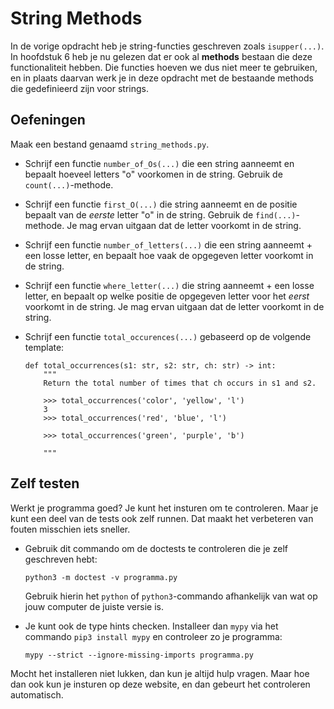 # String Methods

In de vorige opdracht heb je string-functies geschreven zoals `isupper(...)`. In hoofdstuk 6 heb je nu gelezen dat er ook al **methods** bestaan die deze functionaliteit hebben. Die functies hoeven we dus niet meer te gebruiken, en in plaats daarvan werk je in deze opdracht met de bestaande methods die gedefinieerd zijn voor strings.

## Oefeningen

Maak een bestand genaamd `string_methods.py`.

- Schrijf een functie `number_of_Os(...)` die een string aanneemt en bepaalt hoeveel letters "o" voorkomen in de string. Gebruik de `count(...)`-methode.

- Schrijf een functie `first_O(...)` die string aanneemt en de positie bepaalt van de *eerste* letter "o" in de string. Gebruik de `find(...)`-methode. Je mag ervan uitgaan dat de letter voorkomt in de string.

- Schrijf een functie `number_of_letters(...)` die een string aanneemt + een losse letter, en bepaalt hoe vaak de opgegeven letter voorkomt in de string.

- Schrijf een functie `where_letter(...)` die string aanneemt + een losse letter, en bepaalt op welke positie de opgegeven letter voor het *eerst* voorkomt in de string. Je mag ervan uitgaan dat de letter voorkomt in de string.

-   Schrijf een functie `total_occurences(...)` gebaseerd op de volgende template:

        def total_occurrences(s1: str, s2: str, ch: str) -> int:
            """
            Return the total number of times that ch occurs in s1 and s2.
            
            >>> total_occurrences('color', 'yellow', 'l')
            3
            >>> total_occurrences('red', 'blue', 'l')
            
            >>> total_occurrences('green', 'purple', 'b')
            
            """

## Zelf testen

Werkt je programma goed? Je kunt het insturen om te controleren. Maar je kunt een deel van de tests ook zelf runnen. Dat maakt het verbeteren van fouten misschien iets sneller.

-   Gebruik dit commando om de doctests te controleren die je zelf geschreven hebt:

        python3 -m doctest -v programma.py

    Gebruik hierin het `python` of `python3`-commando afhankelijk van wat op jouw computer de juiste versie is.

-   Je kunt ook de type hints checken. Installeer dan `mypy` via het commando `pip3 install mypy` en controleer zo je programma:

        mypy --strict --ignore-missing-imports programma.py

Mocht het installeren niet lukken, dan kun je altijd hulp vragen. Maar hoe dan ook kun je insturen op deze website, en dan gebeurt het controleren automatisch.

